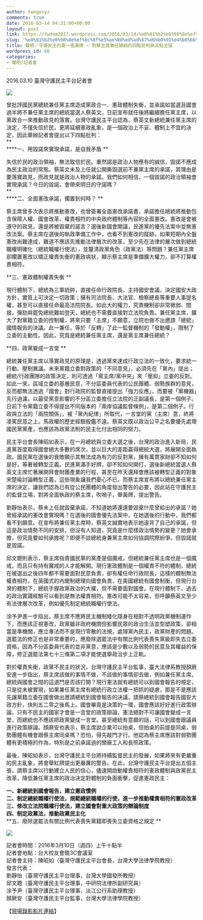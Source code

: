 ```yaml
---
author: twngoxyz
comments: true
date: 2016-03-14 04:31:00+00:00
layout: post
link: https://twdem2017.wordpress.com/2016/03/14/%e8%81%b2%e6%98%8e%ef%bc%8f%e5%ae%88%e8%ad%b7%e6%b0%91%e4%b8%bb%e7%9a%84%e7%ac%ac%e4%b8%80%e5%bc%b5%e9%bb%83%e7%89%8c-%e5%b0%8d%e8%94%a1%e4%b8%bb%e5%b8%ad%e5%85%bc%e4%bb%bb%e7%b8%bd%e7%b5%b1/
slug: '%e8%81%b2%e6%98%8e%ef%bc%8f%e5%ae%88%e8%ad%b7%e6%b0%91%e4%b8%bb%e7%9a%84%e7%ac%ac%e4%b8%80%e5%bc%b5%e9%bb%83%e7%89%8c-%e5%b0%8d%e8%94%a1%e4%b8%bb%e5%b8%ad%e5%85%bc%e4%bb%bb%e7%b8%bd%e7%b5%b1'
title: 聲明／守護民主的第一張黃牌 – 對蔡主席兼任總統的四點批判與五點主張
wordpress_id: 66
categories:
- 聲明/記者會
---
```


2016.03.10 臺灣守護民主平台記者會  
  


[![](https://twdem2017.files.wordpress.com/2016/03/2519a-16031025e625b0259125e425b825bb25e525b925b325e5258f25b025e825a8259825e82580258525e6259c25831.jpg?w=300)](https://twdem2017.files.wordpress.com/2016/03/2519a-16031025e625b0259125e425b825bb25e525b925b325e5258f25b025e825a8259825e82580258525e6259c25831.jpg)

  
曾批評國民黨總統兼任黨主席造成黨政合一、憲政體制失衡，並承諾如當選且國會過半將不兼任黨主席的總統當選人蔡英文，日前宣布就任後將繼續擔任黨主席，以黨政合一來推動政見的落實。台灣守護民主平台認為，蔡英文新總統兼任黨主席的決定，不僅失信於民，更將延續憲政亂象，是一個政治上不妥、體制上不宜的決定，因此舉辦記者會提出以下四點批判：   
**  
****一、用毀諾來實現承諾，是自我矛盾 **  
  
失信於民的政治領袖，無法取信於民。重然諾是政治人物應有的誠信，毀諾不應成為民主政治的常態。蔡英文未及上任就公開撕毀選前不兼黨主席的承諾，其理由是要落實政見，而政見就是政治人物的承諾。我們如何相信，一個毀諾的政治領袖會實現承諾？今日的毀諾，會帶來明日的守諾嗎？    
**  
****二、全面憲改承諾，擱置到何時？ **  
  
蔡主席曾多次表示將推動憲改，也曾簽署全面憲改承諾書，承諾擔任總統將推動包含保障人權、國會改革、權責相符的中央政府體制等內容的全面憲改。憲改是會被遵守的政見，還是將被毀棄的諾言？選後新國會開議，民進黨的優先法案中並無憲改法案。蔡主席在選後的執政準備工作中，也看不到憲改的蹤跡。如果短期內全盤憲改尚難達成，難道不應該先推動法律層次的改革，至少先在法律的層次做到總統職權明確化（總統職權行使法），並釐清政黨角色（政黨法）等問題？兼任黨主席卻擱置憲改以矯正權責失衡的憲政病狀，顯示蔡主席是準備擴大權力，卻不打算權責相符。   
  
**三、憲政體制權責失衡 **  
  
現行體制下，總統為三軍統帥，直接任命行政院長，主持國安會議，決定國安大政方針，實質上可決定一切政策；擁有司法院長、大法官、檢察總長等重要人事提名權，甚至可以直接任命最高法院院長。如此大的權力，究責機制卻非常微弱、間接。彈劾與罷免總統難如登天，總統也不需要直接對立法院負責。兼任黨主席，擴大了對黨籍立委的控制權，將來只要「主席」不願意，立院也做不出邀請「總統」國情報告的決議。此一兼任，等於「反轉」了此一監督機制的「發動權」，限制了立委的主動性。因此，究竟是總統兼任黨主席，還是黨主席兼任總統？   
  
**四、政黨變成一言堂 **  
  
總統兼任黨主席以落實政見的原理是，透過黨來達成行政立法的一致化，要求統一行動、壓制異議。未來黨籍立委對政策的「不同意見」，必須先在「黨內」提出；總統/行政團隊的政策決定，則可透過「黨主席/黨中央」來「壓抑」立委的反對。如此一來，區域立委的基層民意，不分區委員代表的公民團體、弱勢族群的意見，反而都無法透過「國會」對行政院的監督直接提出「強力反應」，而要被「黨機器」先行過濾。以最受黨意影響的不分區立委擔任立法院的正副議長，是第一個例子。日前下令黨籍立委不得提出不同版本的「兩岸協議監督條例」，是第二個例子。行政與立法的「兩院關係」，被「黨內紀律」所取代，一言堂的黨（主席）意，終將凌駕民意之上。馬政權的歷史經驗殷鑑不遠。蔡英文既以政治公平之名要優先處理國民黨黨產，也應該為政黨法制的民主化付出相同的努力。  
  
民主平台會長陳昭如表示，在一月總統與立委大選之後，台灣的政治進入新局，民進黨首度取得國會絕大多數的席次，並以巨大的差距贏得總統大選，將展開全面執政。國民黨在選後的衰敗顯示其無法成為有力的反對黨，擁有萬貫家財卻不知如何是好，等著被轉型正義。民進黨滿手好牌，卻不知如何開打，選後新總統當選人蔡英文主席忙著展開拜會財團產業的行程，甚至在昨天還拜會應該被轉型正義的對象宋楚瑜討論轉型正義，這些現象讓我們憂心不已，而蔡主席宣布將以總統兼任黨主席的決定，讓我們認為已有從公民團體的角度發出警告的必要，因此站在守護民主的監督立場，對將全面執政的蔡主席，吹哨子，舉黃牌，提出警告。   
  
劉靜怡表示，蔡未上任就毀棄承諾，不知道她將還還要毀棄什麼曾給出的承諾？她曾經承諾的憲改會實現嗎？在選後的國會優先法案中，在她選後的行動中，我們都看不到願意。在宣布將兼任黨主席時，蔡英文誠實地表示她違背了自己的承諾，但這是政治情勢不同的安排，但沒有人知道，究竟是什麼樣政治情勢的變更？她會承擔，但究竟要如何承擔呢？即便不談總統身兼黨主席如何協調院際紛爭，但毀諾就是毀諾。   
  
邱文聰則表示，蔡主席指責國民黨的黨產是個魔戒，但總統兼任黨主席也是一個魔戒，而且只有持有魔戒的人才能解開。現行憲政體制是一個權責不符的體制，總統在被選出之後四年都不需要面對民意負責，卻有權任命行政院長，這樣的體制無法權責相符。在英國式的內閣制總理向國會負責，在美國總統有國會制衡，但現行台灣的體制下，總統手握政黨政治的大權，但不需要面對國會。在現行體制下，過去的政治實踐經驗可以看到是無法權責相符。憲改可能不太容易，但呼籲蔡英文至少有法律層次改革，例如優先制定總統職權行使法。  
  
涂予尹進一步指出，蔡主席不應將民主機制矮化隱身在相對不透明政黨機制運作下，而應該正視憲改，政黨雖非政府機關但影響民眾的政治生活並型塑政策，卻相當是準機關，應立專法而不是現行零散的法規，處理黨內民主，政黨財產的問題。選罷法的修正也是非常重要的，應廢除選罷法中有關比例代表喪失黨級即失去立委資格，因為不分區委員代表的並非黨意，應該是少數以及弱勢的民意及其權益的保障，修正選罷法第七十三條第二項才能使選舉政治步上正軌。   
  
對於權責失衡，政黨不民主的狀況，台灣守護民主平台監事，臺大法律系教授顏厥安進一步指出，蔡主席該做的事情不做，不該做的事情卻去做，例如兼任黨主席。總統與國會之間的這道門是否該打開？現行憲法就有總統可以到國會報告的規定，只是從未被實現，如果兼任黨主席有總統行政立法權一把抓的疑慮，那是不是應該先讓黨籍立委在國會做出邀請總統到國會報告的決議，請蔡總統到國會報告國安大政方針，快則五二零之後馬上。國會畢竟是決策的一環，國會應該好好進行政策辯論，只有不民主的國家才會是一言堂的政策辯論，憲法絕對不可讓國會變成一言堂，而總統也不應該把政黨變成一言堂。甚至總統有意願的話，可以到國會跟議員進行政策辯論。顏厥安也表示，蔡主席說企業可以拍桌，但拍桌的前提是同桌，弱勢團體有機會跟蔡主席同桌嗎？恐怕，得先敲門才行。他認為蔡主席應該對弱勢團體有更積極的作為，特別是之前承諾過的關廠工人和長照政策。   
  
最後，陳昭如表示，台灣守護民主平台將持續監督民主的發展，如果將來有更嚴重的民主亂象，將會舉紅牌提出更嚴厲的警告。在此，台灣守護民主平台提出五個主張，請蔡主席以行動建立人民的信心，儘速開啟動權責相符的憲政體制與政黨民主改革，降低兼任黨主席的政治決定對體制的負面衝擊，促進憲政民主：   
  
**一、新總統到國會報告，建立憲政慣例**  
**二、制定總統職權行使法，規範總統職權的行使，進一步推動權責相符的憲政改革**  
**三、修改立法院職權行使法，建立國會對重大政策的辯論制度**  
**四、制定政黨法，推動政黨民主化**  
**五、廢除選罷法有關比例代表喪失黨籍即喪失立委資格之規定 **  
  


[![](https://twdem2017.files.wordpress.com/2016/03/876f6-16031025e625b0259125e425b825bb25e525b925b325e5258f25b025e825a8259825e82580258525e6259c25832.jpg?w=300)](https://twdem2017.files.wordpress.com/2016/03/876f6-16031025e625b0259125e425b825bb25e525b925b325e5258f25b025e825a8259825e82580258525e6259c25832.jpg)

  


記者會時間：2016年3月10日（週四）上午十點半  
記者會地點：台大校友會館3C會議室  
記者會主持：陳昭如（臺灣守護民主平台會長，台灣大學法律學院教授）  
發言代表：  
劉靜怡（臺灣守護民主平台理事，台灣大學國發所教授）  
邱文聰（臺灣守護民主平台理事，中研院法律所副研究員）  
涂予尹（臺灣守護民主平台理事，淡江公行系助理教授）  
顏厥安（臺灣守護民主平台監事，台灣大學法律學院教授）  
  
【[現場錄影影片連結](https://www.youtube.com/watch?v=H_0nxvvwh-8&index=2&list=PLr7HmBbIRijJnzsfHTrXPeDQrgxaKVQkK)】
